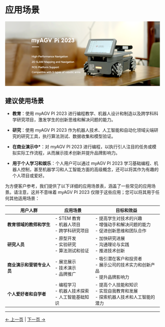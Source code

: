 # 应用场景

<img src="../resources/1-ProductIntroduction/README/PI-main.png" width="800" height="auto" />

## 建议使用场景

- **教育**：使用 myAGV PI 2023 进行编程教学、机器人设计和制造以及跨学科科学研究项目，激发学生的创新思维和解决问题的能力。

- **研究**：使用 myAGV PI 2023 作为机器人技术、人工智能和自动化领域尖端研究的研究工具，执行算法测试、数据收集和模型验证。

- **在商业演示中\***：对 myAGV PI 2023 进行编程，以执行引人注目的任务或模拟实际工作流程，从而展示技术创新并提升品牌影响力。

- **用于个人学习和娱乐**：个人用户可以通过 myAGV PI 2023 学习基础编程、机器人控制，甚至机器学习和人工智能方面的高级概念，还可以将其作为有趣的个人项目或爱好。

为方便客户参考，我们提供了以下详细的应用场景表，涵盖了一些常见的应用场景。请注意，这并不意味着 myAGV PI 2023 仅限于这些应用；您可以将其用于任何其他适用场景：

| 用户人群                   | 应用场景                                             | 目标和效益                                                                       |
| -------------------------- | ---------------------------------------------------- | -------------------------------------------------------------------------------- |
| **教育领域的教师和学生**   | - STEM 教育<br>- 机器人项目<br>- 跨学科研究项目      | - 提高学生对技术的兴趣<br>- 增强动手和解决问题的能力<br>- 促进创新思维和团队合作 |
| **研究人员**               | - 原型开发<br>- 实验研究<br>- 算法测试和验证         | - 加快研究进展<br>- 沟通理论与实践<br>- 推进技术创新                             |
| **商业演示和营销专业人员** | - 展览展示<br>- 技术演示<br>- 品牌推广               | - 吸引潜在客户和投资者<br>- 展示公司的技术实力和创新产品<br>- 提升品牌影响力     |
| **个人爱好者和自学者**     | - 编程学习<br>- 机器人技术探索<br>- 人工智能基础知识 | - 提高个人技能和知识<br>- 实现自我教育和发展<br>- 探索机器人技术和人工智能的潜力 |

---

[← 上一页](1.2-SuitableUsers.md) | [下一页 →](1.4-AccessoriesTools/1.4-AccessoriesTools.md)
